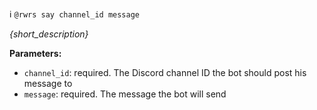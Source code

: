 :information_source:️ `@rwrs say channel_id message`

_{short_description}_

**Parameters:**

- `channel_id`: required. The Discord channel ID the bot should post his message to
- `message`: required. The message the bot will send